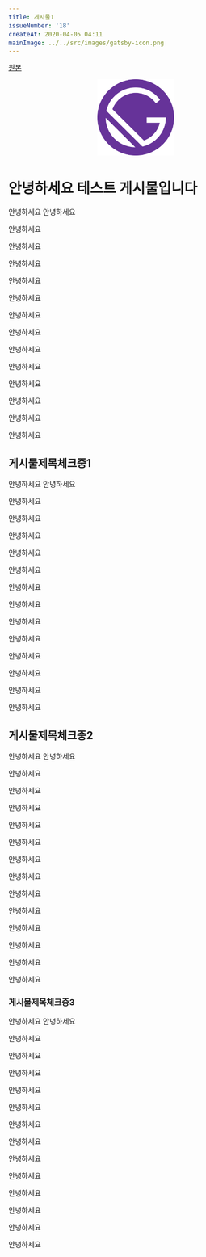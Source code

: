 ```yaml
---
title: 게시물1
issueNumber: '18'
createAt: 2020-04-05 04:11
mainImage: ../../src/images/gatsby-icon.png
---
```


[원본](https://kjpmj-blog.netlify.com)

<div style="width: 30%; height: 30%; margin: 0 auto;">
<img src="../../src/images/gatsby-icon.png" ></img>
</div>

# 안녕하세요 테스트 게시물입니다

안녕하세요
안녕하세요

안녕하세요

안녕하세요

안녕하세요

안녕하세요

안녕하세요

안녕하세요

안녕하세요

안녕하세요

안녕하세요

안녕하세요

안녕하세요

안녕하세요

안녕하세요

## 게시물제목체크중1

안녕하세요
안녕하세요

안녕하세요

안녕하세요

안녕하세요

안녕하세요

안녕하세요

안녕하세요

안녕하세요

안녕하세요

안녕하세요

안녕하세요

안녕하세요

안녕하세요

안녕하세요

## 게시물제목체크중2

안녕하세요
안녕하세요

안녕하세요

안녕하세요

안녕하세요

안녕하세요

안녕하세요

안녕하세요

안녕하세요

안녕하세요

안녕하세요

안녕하세요

안녕하세요

안녕하세요

안녕하세요

### 게시물제목체크중3

안녕하세요
안녕하세요

안녕하세요

안녕하세요

안녕하세요

안녕하세요

안녕하세요

안녕하세요

안녕하세요

안녕하세요

안녕하세요

안녕하세요

안녕하세요

안녕하세요

안녕하세요
